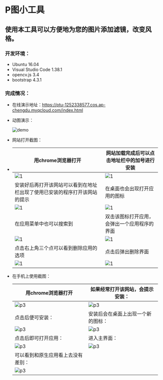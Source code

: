 # P图小工具
## 使用本工具可以方便地为您的图片添加滤镜，改变风格。

### 开发环境：

+ Ubuntu 16.04
+ Visual Studio Code 1.38.1
+ opencv.js 3.4
+ bootstrap 4.3.1

### 完成情况：

+ 在线演示地址：https://ptu-1252338577.cos.ap-chengdu.myqcloud.com/index.html

+ 动图演示：

  ![demo](./readmeImg/demo.gif)

+ 网站打开截图：

+ | 用chrome浏览器打开                                           | 网站加载完成后可以点击地址栏中的加号进行安装 |
  | ------------------------------------------------------------ | -------------------------------------------- |
  | ![1](./readmeImg/1.png)                                      | ![1](./readmeImg/5.png)                      |
  | 安装好后再打开该网站可以看到在地址栏出现了使用已安装的程序打开该网站的提示 | 在桌面也会出现打开应用的图标                 |
  | ![1](./readmeImg/4.png)                                      | ![1](./readmeImg/3.png)                      |
  | 在应用菜单中也可以搜索到                                     | 双击该图标打开应用，会弹出一个应用程序的界面 |
  | ![1](./readmeImg/2.png)                                      | ![1](./readmeImg/6.png)                      |
  | 点击右上角三个点可以看到删除应用的选项                       | 点击后弹出删除界面                           |
  | ![1](./readmeImg/7.png)                                      | ![1](./readmeImg/8.png)                      |

+ 在手机上使用截图：

  | 用chrome浏览器打开                 | 如果经常打开该网站，会提示安装：   |
  | ---------------------------------- | ---------------------------------- |
  | ![p3](./readmeImg/p3.jpg)          | ![p3](./readmeImg/p2.jpg)          |
  | 点击后便可安装：                   | 安装后会在桌面上出现一个新的图标： |
  | ![p3](./readmeImg/p4.jpg)          | ![p3](./readmeImg/p5.jpg)          |
  | 点击后即可打开应用：               | 进入主界面：                       |
  | ![p3](./readmeImg/p6.jpg)          | ![p3](./readmeImg/p7.jpg)          |
  | 可以看到和原生应用看上去没有差别： |                                    |
  | ![p3](./readmeImg/p8.jpg)          |                                    |

  

